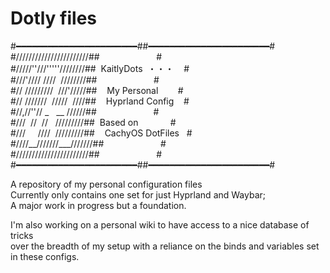 # Dotly files

\#━━━━━━━━━━━━━━━━━━━━━━━##━━━━━━━━━━━━━━━━━━━━━━━#</br>
\#///////////////////////##&nbsp;&nbsp;&nbsp;&nbsp;&nbsp;&nbsp;&nbsp;&nbsp;&nbsp;&nbsp;&nbsp;&nbsp;&nbsp;&nbsp;&nbsp;&nbsp;&nbsp;&nbsp;&nbsp;&nbsp;&nbsp;&nbsp;&nbsp;#</br>
\#/////''///'''''////////##&nbsp; KaitlyDots&nbsp; ・・・&nbsp; &nbsp; #</br>
\#///'//// ////&nbsp; ////////##&nbsp;&nbsp;&nbsp;&nbsp;&nbsp;&nbsp;&nbsp;&nbsp;&nbsp;&nbsp;&nbsp;&nbsp;&nbsp;&nbsp;&nbsp;&nbsp;&nbsp;&nbsp;&nbsp;&nbsp;&nbsp;&nbsp;&nbsp;#</br>
\#// /////////&nbsp; ///'/////##&nbsp; &nbsp; My Personal &nbsp; &nbsp; &nbsp; &nbsp;#</br>
\#// ///////&nbsp; /////&nbsp; ////##&nbsp; &nbsp; Hyprland Config&nbsp; &nbsp; #</br>
\#//,//''// \_ &nbsp; \_\_ //////##&nbsp;&nbsp;&nbsp;&nbsp;&nbsp;&nbsp;&nbsp;&nbsp;&nbsp;&nbsp;&nbsp;&nbsp;&nbsp;&nbsp;&nbsp;&nbsp;&nbsp;&nbsp;&nbsp;&nbsp;&nbsp;&nbsp;&nbsp;#</br>
\#///&nbsp; //&nbsp; // &nbsp; /////////##&nbsp; Based on &nbsp; &nbsp; &nbsp; &nbsp; &nbsp; &nbsp; #</br>
\#/// &nbsp; &nbsp; ////&nbsp; /////////##&nbsp; &nbsp; CachyOS DotFiles &nbsp; #</br>
\#////\_\_///////\_\_\_///////##&nbsp;&nbsp;&nbsp;&nbsp;&nbsp;&nbsp;&nbsp;&nbsp;&nbsp;&nbsp;&nbsp;&nbsp;&nbsp;&nbsp;&nbsp;&nbsp;&nbsp;&nbsp;&nbsp;&nbsp;&nbsp;&nbsp;&nbsp;#</br>
\#///////////////////////##&nbsp;&nbsp;&nbsp;&nbsp;&nbsp;&nbsp;&nbsp;&nbsp;&nbsp;&nbsp;&nbsp;&nbsp;&nbsp;&nbsp;&nbsp;&nbsp;&nbsp;&nbsp;&nbsp;&nbsp;&nbsp;&nbsp;&nbsp;#</br>
\#━━━━━━━━━━━━━━━━━━━━━━━##━━━━━━━━━━━━━━━━━━━━━━━#</br>

A repository of my personal configuration files</br>
Currently only contains one set for just Hyprland and Waybar; </br>
A major work in progress but a foundation.

I'm also working on a personal wiki to have access to a nice database of tricks </br> over the breadth of my setup with a reliance on the binds and variables set in these configs.
